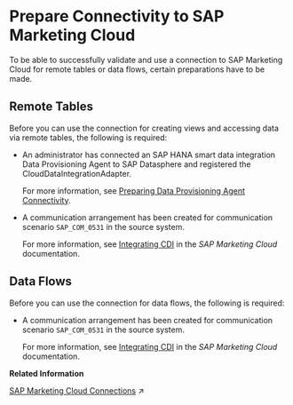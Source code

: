<!-- loiof5e0c06fdc834c62a10eeb19d9a79bab -->

# Prepare Connectivity to SAP Marketing Cloud

To be able to successfully validate and use a connection to SAP Marketing Cloud for remote tables or data flows, certain preparations have to be made.



<a name="loiof5e0c06fdc834c62a10eeb19d9a79bab__prereq_rt_Marketing_Cloud"/>

## Remote Tables

Before you can use the connection for creating views and accessing data via remote tables, the following is required:

-   An administrator has connected an SAP HANA smart data integration Data Provisioning Agent to SAP Datasphere and registered the CloudDataIntegrationAdapter.

    For more information, see [Preparing Data Provisioning Agent Connectivity](preparing-data-provisioning-agent-connectivity-f1a39d1.md).

-   A communication arrangement has been created for communication scenario `SAP_COM_0531` in the source system. 

    For more information, see [Integrating CDI](https://help.sap.com/viewer/e0cd7c1ecf3d4f2f9feb46ec1c5b68fb/latest/en-US/4a006b43551d4cb5aed6399c0ace6b98.html) in the *SAP Marketing Cloud* documentation.




<a name="loiof5e0c06fdc834c62a10eeb19d9a79bab__prereq_df_Marketing_Cloud"/>

## Data Flows

Before you can use the connection for data flows, the following is required:

-   A communication arrangement has been created for communication scenario `SAP_COM_0531` in the source system. 

    For more information, see [Integrating CDI](https://help.sap.com/viewer/e0cd7c1ecf3d4f2f9feb46ec1c5b68fb/latest/en-US/4a006b43551d4cb5aed6399c0ace6b98.html) in the *SAP Marketing Cloud* documentation.


**Related Information**  


[SAP Marketing Cloud Connections](https://help.sap.com/viewer/9f36ca35bc6145e4acdef6b4d852d560/DEV_CURRENT/en-US/4de4959620c24d12a53a3cc357d3e003.html "Use an SAP Marketing Cloud connection to access data from SAP Marketing Cloud via its OData-based APIs for data integration and SAP HANA Smart Data Integration.") :arrow_upper_right:

